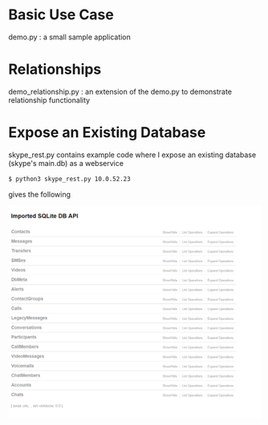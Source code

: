 # Basic Use Case
demo.py : a small sample application

# Relationships
demo_relationship.py : an extension of the demo.py to demonstrate relationship functionality

# Expose an Existing Database

skype_rest.py contains example code where I expose an existing database (skype's main.db) as a webservice

```bash
$ python3 skype_rest.py 10.0.52.23
```

gives the following 

![Skype Swagger](../docs/images/SkypeAPI.PNG)



